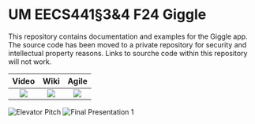 # UM EECS441§3&4 F24 Giggle

This repository contains documentation and examples for the Giggle app. The source code has been moved to a private repository for security and intellectual property reasons. Links to sourche code within this repository will not work.

| Video  |  Wiki |  Agile |
|:-----:|:-----:|:--------:|
|[<img src="https://eecs441.eecs.umich.edu/img/admin/video.png">][video]|[<img src="https://eecs441.eecs.umich.edu/img/admin/wiki.png">][wiki]|[<img src="https://eecs441.eecs.umich.edu/img/admin/trello.png">][agile]|

![Elevator Pitch](https://github.com/user-attachments/assets/bf8979bd-b0fa-4cf2-b8ee-1bff42197e7c)
![Final Presentation 1](https://github.com/user-attachments/assets/072dddc6-def8-4ff6-b7b7-b283b7e462ba)

[video]: https://youtu.be/EZs6hCIT0WQ
[wiki]: https://github.com/tharasta3/Giggle-App/wiki
[agile]: https://trello.com/b/7mCjVkF3/giggle-board
